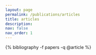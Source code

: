 ```yaml
---
layout: page
permalink: /publications/articles
title: articles
description:
nav: false
nav_order: 1
---
```

<!-- _pages/publications.md -->
<div class="publications">

  {% bibliography -f papers -q @article %}

</div>



